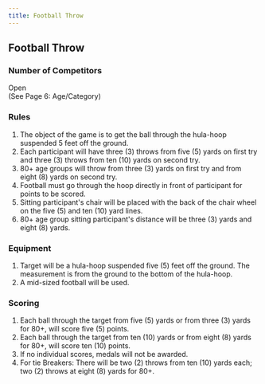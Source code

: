 ```yaml
---
title: Football Throw
---
```


## Football Throw

### Number of Competitors

Open \
(See Page 6: Age/Category)

### Rules

1. The object of the game is to get the ball through the hula-hoop suspended 5 feet off the ground.
2. Each participant will have three (3) throws from five (5) yards on first try and three (3) throws from ten (10) yards on second try.
3. 80+ age groups will throw from three (3) yards on first try and from eight (8) yards on second try.
4. Football must go through the hoop directly in front of participant for points to be scored.
5. Sitting participant's chair will be placed with the back of the chair wheel on the five (5) and ten (10) yard lines.
6. 80+ age group sitting participant's distance will be three (3) yards and eight (8) yards.

### Equipment

1. Target will be a hula-hoop suspended five (5) feet off the ground. The measurement is from the ground to the bottom of the hula-hoop.
2. A mid-sized football will be used.

### Scoring

1. Each ball through the target from five (5) yards or from three (3) yards for 80+, will score five (5) points.
2. Each ball through the target from ten (10) yards or from eight (8) yards for 80+, will score ten (10) points.
3. If no individual scores, medals will not be awarded.
4. For tie Breakers: There will be two (2) throws from ten (10) yards each; two (2) throws at eight (8) yards for 80+.
